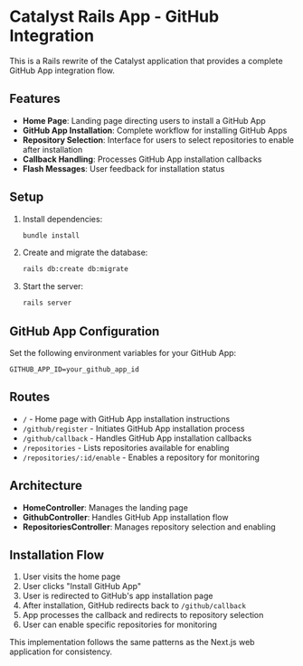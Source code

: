 # Catalyst Rails App - GitHub Integration

This is a Rails rewrite of the Catalyst application that provides a complete GitHub App integration flow.

## Features

- **Home Page**: Landing page directing users to install a GitHub App
- **GitHub App Installation**: Complete workflow for installing GitHub Apps
- **Repository Selection**: Interface for users to select repositories to enable after installation
- **Callback Handling**: Processes GitHub App installation callbacks
- **Flash Messages**: User feedback for installation status

## Setup

1. Install dependencies:
   ```bash
   bundle install
   ```

2. Create and migrate the database:
   ```bash
   rails db:create db:migrate
   ```

3. Start the server:
   ```bash
   rails server
   ```

## GitHub App Configuration

Set the following environment variables for your GitHub App:

```env
GITHUB_APP_ID=your_github_app_id
```

## Routes

- `/` - Home page with GitHub App installation instructions
- `/github/register` - Initiates GitHub App installation process
- `/github/callback` - Handles GitHub App installation callbacks
- `/repositories` - Lists repositories available for enabling
- `/repositories/:id/enable` - Enables a repository for monitoring

## Architecture

- **HomeController**: Manages the landing page
- **GithubController**: Handles GitHub App installation flow
- **RepositoriesController**: Manages repository selection and enabling

## Installation Flow

1. User visits the home page
2. User clicks "Install GitHub App" 
3. User is redirected to GitHub's app installation page
4. After installation, GitHub redirects back to `/github/callback`
5. App processes the callback and redirects to repository selection
6. User can enable specific repositories for monitoring

This implementation follows the same patterns as the Next.js web application for consistency.